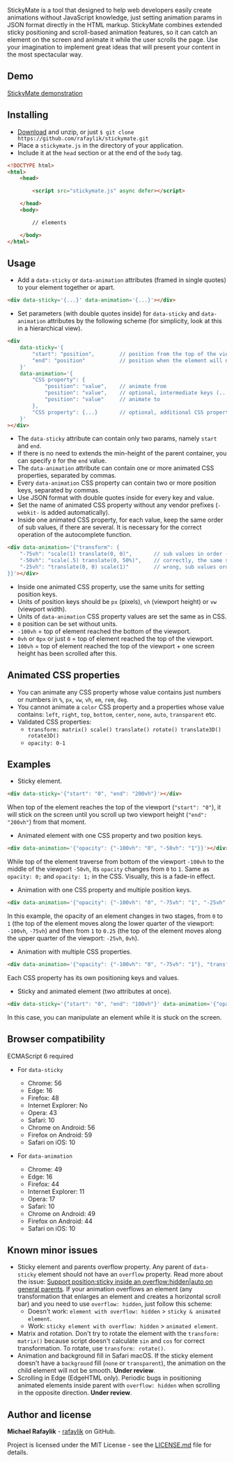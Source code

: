 StickyMate is a tool that designed to help web developers easily create animations without JavaScript knowledge, just setting animation params in JSON format directly in the HTML markup. StickyMate combines extended sticky positioning and scroll-based animation features, so it can catch an element on the screen and animate it while the user scrolls the page. Use your imagination to implement great ideas that will present your content in the most spectacular way.

## Demo

[StickyMate demonstration](https://rafaylik.github.io/stickymate/)

## Installing

- [Download](https://github.com/rafaylik/stickymate/archive/master.zip) and unzip, or just `$ git clone https://github.com/rafaylik/stickymate.git`
- Place a `stickymate.js` in the directory of your application.
- Include it at the `head` section or at the end of the `body` tag.
``` html
<!DOCTYPE html>
<html>
    <head>

        <script src="stickymate.js" async defer></script>

    </head>
    <body>

        // elements

    </body>
</html>
```

## Usage

- Add a `data-sticky` or `data-animation` attributes (framed in single quotes) to your element together or apart.
``` html
<div data-sticky='{...}' data-animation='{...}'></div>
```
- Set parameters (with double quotes inside) for `data-sticky` and `data-animation` attributes by the following scheme (for simplicity, look at this in a hierarchical view).
``` html
<div
    data-sticky='{
        "start": "position",        // position from the top of the viewport when the element sticks to the screen
        "end": "position"           // position when the element will no longer sticky, extends the min-height of the parent container
    }'
    data-animation='{
        "CSS property": {
            "position": "value",    // animate from
            "position": "value",    // optional, intermediate keys (.. to / from ..)
            "position": "value"     // animate to
        },
        "CSS property": {...}       // optional, additional CSS properties
    }'
></div>
```
- The `data-sticky` attribute can contain only two params, namely `start` and `end`.
- If there is no need to extends the min-height of the parent container, you can specify `0` for the `end` value.
- The `data-animation` attribute can contain one or more animated CSS properties, separated by commas.
- Every `data-animation` CSS property can contain two or more position keys, separated by commas.
- Use JSON format with double quotes inside for every key and value.
- Set the name of animated CSS property without any vendor prefixes (`-webkit-` is added automatically).
- Inside one animated CSS property, for each value, keep the same order of sub values, if there are several. It is necessary for the correct operation of the autocomplete function.
``` html
<div data-animation='{"transform": {
    "-75vh": "scale(1) translate(0, 0)",       // sub values in order - scale, translate
    "-50vh": "scale(.5) translate(0, 50%)",    // correctly, the same sub values order
    "-25vh": "translate(0, 0) scale(1)"        // wrong, sub values order is different
}}'></div>
```
- Inside one animated CSS property, use the same units for setting position keys.
- Units of position keys should be `px` (pixels), `vh` (viewport height) or `vw` (viewport width).
- Units of `data-animation` CSS property values are set the same as in CSS.
- `0` position can be set without units.
- `-100vh` = top of element reached the bottom of the viewport.
- `0vh` or `0px` or just `0` = top of element reached the top of the viewport.
- `100vh` = top of element reached the top of the viewport + one screen height has been scrolled after this.

## Animated CSS properties

- You can animate any CSS property whose value contains just numbers or numbers in `%`, `px`, `vw`, `vh`, `em`, `rem`, `deg`.
- You cannot animate a `color` CSS property and a properties whose value contains: `left`, `right`, `top`, `bottom`, `center`, `none`, `auto`, `transparent` etc.
- Validated CSS properties:
    - `transform: matrix() scale() translate() rotate() translate3D() rotate3D()`
    - `opacity: 0-1`

## Examples

- Sticky element.
``` html
<div data-sticky='{"start": "0", "end": "200vh"}'></div>
```
When top of the element reaches the top of the viewport (`"start": "0"`), it will stick on the screen until you scroll up two viewport height (`"end": "200vh"`) from that moment.

- Animated element with one CSS property and two position keys.
``` html
<div data-animation='{"opacity": {"-100vh": "0", "-50vh": "1"}}'></div>
```
While top of the element traverse from bottom of the viewport `-100vh` to the middle of the viewport `-50vh`, its `opacity` changes from `0` to `1`. Same as `opacity: 0;` and `opacity: 1;` in the CSS. Visually, this is a fade-in effect.

- Animation with one CSS property and multiple position keys.
``` html
<div data-animation='{"opacity": {"-100vh": "0", "-75vh": "1", "-25vh": "1", "0vh": ".25"}}'></div>
```
In this example, the opacity of an element changes in two stages, from `0` to `1` (the top of the element moves along the lower quarter of the viewport: `-100vh`, `-75vh`) and then from `1` to `0.25` (the top of the element moves along the upper quarter of the viewport: `-25vh`, `0vh`).

- Animation with multiple CSS properties.
``` html
<div data-animation='{"opacity": {"-100vh": "0", "-75vh": "1"}, "transform": {"-100vh": "scale(.75)", "-50vh": "scale(1)"}}'></div>
```
Each CSS property has its own positioning keys and values.

- Sticky and animated element (two attributes at once).
``` html
<div data-sticky='{"start": "0", "end": "100vh"}' data-animation='{"opacity": {"0": "1", "100vh": "0"}}'></div>
```
In this case, you can manipulate an element while it is stuck on the screen.

## Browser compatibility

ECMAScript 6 required

- For `data-sticky`
    - Chrome: 56
    - Edge: 16
    - Firefox: 48
    - Internet Explorer: No
    - Opera: 43
    - Safari: 10
    - Chrome on Android: 56
    - Firefox on Android: 59
    - Safari on iOS: 10

- For `data-animation`
    - Chrome: 49
    - Edge: 16
    - Firefox: 44
    - Internet Explorer: 11
    - Opera: 17
    - Safari: 10
    - Chrome on Android: 49
    - Firefox on Android: 44
    - Safari on iOS: 10

## Known minor issues

- Sticky element and parents overflow property. Any parent of `data-sticky` element should not have an `overflow` property. Read more about the issue: [Support position:sticky inside an overflow:hidden|auto on general parents](https://github.com/w3c/csswg-drafts/issues/865). If your animation overflows an element (any transformation that enlarges an element and creates a horizontal scroll bar) and you need to use `overflow: hidden`, just follow this scheme:
    - Doesn't work: `element with overflow: hidden` \> `sticky & animated element`.
    - Work: `sticky element with overflow: hidden` \> `animated element`.
- Matrix and rotation. Don't try to rotate the element with the `transform: matrix()` because script doesn't calculate `sin` and `cos` for correct transformation. To rotate, use `transform: rotate()`.
- Animation and background fill in Safari macOS. If the sticky element doesn't have a `background` fill (`none` or `transparent`), the animation on the child element will not be smooth. **Under review**.
- Scrolling in Edge (EdgeHTML only). Periodic bugs in positioning animated elements inside parent with `overflow: hidden` when scrolling in the opposite direction. **Under review**.

## Author and license

**Michael Rafaylik** - [rafaylik](https://github.com/rafaylik) on GitHub.

Project is licensed under the MIT License - see the [LICENSE.md](./LICENSE) file for details.